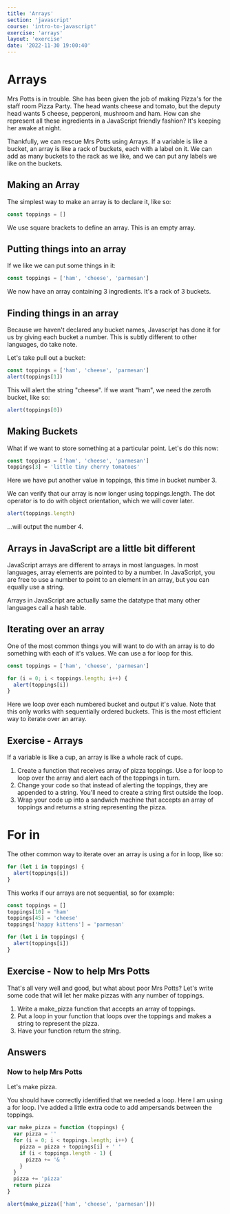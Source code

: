 ```yaml
---
title: 'Arrays'
section: 'javascript'
course: 'intro-to-javascript'
exercise: 'arrays'
layout: 'exercise'
date: '2022-11-30 19:00:40'
---
```


# Arrays

Mrs Potts is in trouble. She has been given the job of making Pizza's for the staff room Pizza Party. The head wants cheese and tomato, but the deputy head wants 5 cheese, pepperoni, mushroom and ham. How can she represent all these ingredients in a JavaScript friendly fashion? It's keeping her awake at night.

Thankfully, we can rescue Mrs Potts using Arrays. If a variable is like a bucket, an array is like a rack of buckets, each with a label on it. We can add as many buckets to the rack as we like, and we can put any labels we like on the buckets.

## Making an Array

The simplest way to make an array is to declare it, like so:

```js
const toppings = []
```

We use square brackets to define an array. This is an empty array.

## Putting things into an array

If we like we can put some things in it:

```js
const toppings = ['ham', 'cheese', 'parmesan']
```

We now have an array containing 3 ingredients. It's a rack of 3 buckets.

## Finding things in an array

Because we haven't declared any bucket names, Javascript has done it for us by giving each bucket a number. This is subtly different to other languages, do take note.

Let's take pull out a bucket:

```js
const toppings = ['ham', 'cheese', 'parmesan']
alert(toppings[1])
```

This will alert the string "cheese". If we want "ham", we need the zeroth bucket, like so:

```js
alert(toppings[0])
```

## Making Buckets

What if we want to store something at a particular point. Let's do this now:

```js
const toppings = ['ham', 'cheese', 'parmesan']
toppings[3] = 'little tiny cherry tomatoes'
```

Here we have put another value in toppings, this time in bucket number 3.

We can verify that our array is now longer using toppings.length. The dot operator is to do with object orientation, which we will cover later.

```js
alert(toppings.length)
```

...will output the number 4.

## Arrays in JavaScript are a little bit different

JavaScript arrays are different to arrays in most languages. In most languages, array elements are pointed to by a number. In JavaScript, you are free to use a number to point to an element in an array, but you can equally use a string.

Arrays in JavaScript are actually same the datatype that many other languages call a hash table.

## Iterating over an array

One of the most common things you will want to do with an array is to do something with each of it's values. We can use a for loop for this.

```js
const toppings = ['ham', 'cheese', 'parmesan']

for (i = 0; i < toppings.length; i++) {
  alert(toppings[i])
}
```

Here we loop over each numbered bucket and output it's value. Note that this only works with sequentially ordered buckets. This is the most efficient way to iterate over an array.

## Exercise - Arrays

If a variable is like a cup, an array is like a whole rack of cups.

1. Create a function that receives array of pizza toppings. Use a for loop to loop over the array and alert each of the toppings in turn.
2. Change your code so that instead of alerting the toppings, they are appended to a string. You'll need to create a string first outside the loop.
3. Wrap your code up into a sandwich machine that accepts an array of toppings and returns a string representing the pizza.

# For in

The other common way to iterate over an array is using a for in loop, like so:

```js
for (let i in toppings) {
  alert(toppings[i])
}
```

This works if our arrays are not sequential, so for example:

```js
const toppings = []
toppings[10] = 'ham'
toppings[45] = 'cheese'
toppings['happy kittens'] = 'parmesan'

for (let i in toppings) {
  alert(toppings[i])
}
```

## Exercise - Now to help Mrs Potts

That's all very well and good, but what about poor Mrs Potts? Let's write some code that will let her make pizzas with any number of toppings.

1. Write a make_pizza function that accepts an array of toppings.
2. Put a loop in your function that loops over the toppings and makes a string to represent the pizza.
3. Have your function return the string.

## Answers

### Now to help Mrs Potts

Let's make pizza.

You should have correctly identified that we needed a loop. Here I am using a for loop. I've added a little extra code to add ampersands between the toppings.

```js
var make_pizza = function (toppings) {
  var pizza = ''
  for (i = 0; i < toppings.length; i++) {
    pizza = pizza + toppings[i] + ' '
    if (i < toppings.length - 1) {
      pizza += '& '
    }
  }
  pizza += 'pizza'
  return pizza
}

alert(make_pizza(['ham', 'cheese', 'parmesan']))
```
